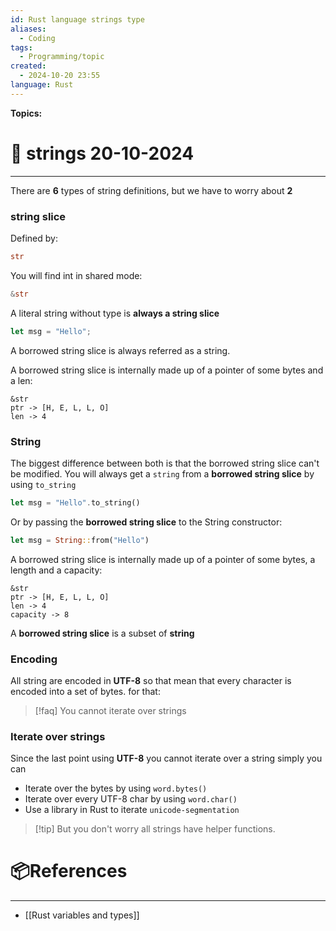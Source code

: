 ```yaml
---
id: Rust language strings type
aliases:
  - Coding
tags:
  - Programming/topic
created:
  - 2024-10-20 23:55
language: Rust
---
```


**Topics:**

# 📃 strings 20-10-2024

---

There are **6** types of string definitions, but we have to worry about **2**

### string slice

Defined by:

```rust
str
```

You will find int in shared mode:

```rust
&str
```

A literal string without type is **always a string slice**

```rust
let msg = "Hello";
```

A borrowed string slice is always referred as a string.

A borrowed string slice is internally made up of a pointer of some bytes and a len:

```
&str
ptr -> [H, E, L, L, O]
len -> 4
```

### String

The biggest difference between both is that the borrowed string slice can't be modified.
You will always get a `string` from a **borrowed string slice** by using `to_string`

```rust
let msg = "Hello".to_string()
```

Or by passing the **borrowed string slice** to the String constructor:

```rust
let msg = String::from("Hello")
```

A borrowed string slice is internally made up of a pointer of some bytes, a length and a capacity:

```
&str
ptr -> [H, E, L, L, O]
len -> 4
capacity -> 8
```

A **borrowed string slice** is a subset of **string**

### Encoding

All string are encoded in **UTF-8** so that mean that every character is encoded into a set of bytes. for that:

> [!faq] You cannot iterate over strings

### Iterate over strings

Since the last point using **UTF-8** you cannot iterate over a string simply you can

- Iterate over the bytes by using `word.bytes()`
- Iterate over every UTF-8 char by using `word.char()`
- Use a library in Rust to iterate `unicode-segmentation`

> [!tip] But you don't worry all strings have helper functions.

# 📦References

---

- [[Rust variables and types]]

